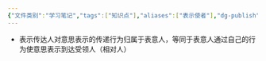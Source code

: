 ```yaml
---
{"文件类别":"学习笔记","tags":["知识点"],"aliases":["表示使者"],"dg-publish":true,"permalink":"/学习笔记studyup/知识点cheese/表示传达人/","dgPassFrontmatter":true,"noteIcon":"","created":"2024-07-30T11:09:52.243+08:00","updated":"2024-09-11T11:43:34.689+08:00"}
---
```


- 表示传达人对意思表示的传递行为归属于表意人，等同于表意人通过自己的行为使意思表示到达受领人（相对人）